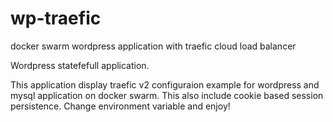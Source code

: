 # wp-traefic
docker swarm wordpress application with traefic cloud load balancer

Wordpress statefefull application. 

This application display traefic v2 configuraion example for wordpress and mysql application on docker swarm. This also
include cookie based session persistence.
Change environment variable and enjoy!
